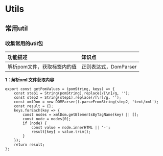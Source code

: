 # Utils
## 常用util
### 收集常用的util包
|功能描述|知识点|
|:---|:---|
|解析pom文件，获取标签内的值|正则表达式，DomParser|

**1：解析xml 文件获取内容**
```
export const getPomValues = (pomString, keys) => {
    const step1 = String(pomString).replace(/[\n]/g, '');
    const step2 = String(step1).replace(/[\r]/g, '');
    const xmlDom = new DOMParser().parseFromString(step2, 'text/xml');
    const result = {};
    keys.forEach(key => {
        const nodes = xmlDom.getElementsByTagName(key) || [];
        const node = nodes[0];
        if (node) {
            const value = node.innerHTML || '-';
            result[key] = value.trim();
        }
    });
    return result;
};
```

